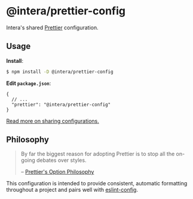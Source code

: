 # @intera/prettier-config

Intera's shared [Prettier](https://prettier.io) configuration.

## Usage

**Install**:

```sh
$ npm install -D @intera/prettier-config
```

**Edit `package.json`**:

```jsonc
{
  // ...
  "prettier": "@intera/prettier-config"
}
```

[Read more on sharing configurations.](https://prettier.io/docs/en/configuration.html#sharing-configurations)

## Philosophy

> By far the biggest reason for adopting Prettier is to stop all the on-going debates over styles.
>
> – [Prettier's Option Philosophy](https://prettier.io/docs/en/option-philosophy.html)

This configuration is intended to provide consistent, automatic formatting throughout a project and pairs well with [eslint-config](https://github.com/by-intera/eslint-config).